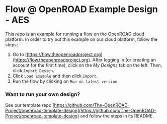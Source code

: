 # Flow @ OpenROAD Example Design - AES

This repo is an example for running a flow on the OpenROAD cloud platform. In order to try out this example on our cloud platform, follow the steps:

1. Go to [https://flow.theopenroadproject.org](https://flow.theopenroadproject.org). After logging in (or creating an account for the first time), click on the _My Designs_ tab on the left. Then, click `Import Design`.
2. Click `Load Example` and then click `Import`.
3. Run the flow by clicking on `Run on latest version`.

### Want to run your own design?
See our template repo [https://github.com/The-OpenROAD-Project/openroad-template-design](https://github.com/The-OpenROAD-Project/openroad-template-design) and follow the steps in its README.
